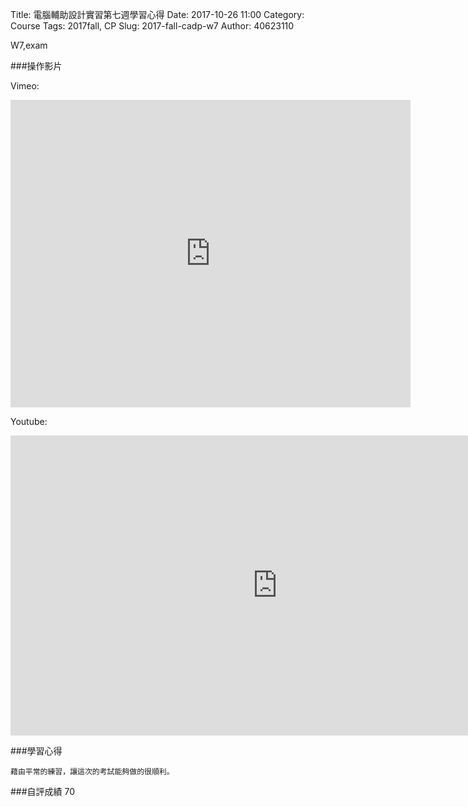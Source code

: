 Title: 電腦輔助設計實習第七週學習心得
Date: 2017-10-26 11:00
Category: Course
Tags: 2017fall, CP
Slug: 2017-fall-cadp-w7
Author: 40623110

W7,exam

<!-- PELICAN_END_SUMMARY -->

###操作影片

Vimeo:
<iframe src="https://player.vimeo.com/video/240863568" width="640" height="492" frameborder="0" webkitallowfullscreen mozallowfullscreen allowfullscreen></iframe>

Youtube:
<iframe width="854" height="480" src="https://www.youtube.com/embed/51E-C6gmsag" frameborder="0" gesture="media" allowfullscreen></iframe>

###學習心得

    藉由平常的練習，讓這次的考試能夠做的很順利。

###自評成績
70